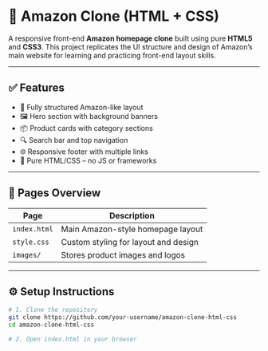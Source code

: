 # 🛒 Amazon Clone (HTML + CSS)

A responsive front-end **Amazon homepage clone** built using pure **HTML5** and **CSS3**. This project replicates the UI structure and design of Amazon’s main website for learning and practicing front-end layout skills.

---

## ✅ Features

- 🎨 Fully structured Amazon-like layout
- 🖼️ Hero section with background banners
- 📦 Product cards with category sections
- 🔍 Search bar and top navigation
- 🌐 Responsive footer with multiple links
- 🧱 Pure HTML/CSS – no JS or frameworks

---

## 📄 Pages Overview

| Page         | Description                           |
|--------------|---------------------------------------|
| `index.html` | Main Amazon-style homepage layout     |
| `style.css`  | Custom styling for layout and design  |
| `images/`    | Stores product images and logos       |

---



## ⚙️ Setup Instructions

```bash
# 1. Clone the repository
git clone https://github.com/your-username/amazon-clone-html-css
cd amazon-clone-html-css

# 2. Open index.html in your browser
